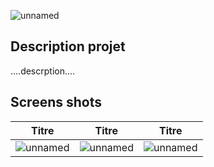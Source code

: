 ![unnamed](https://user-images.githubusercontent.com/102319778/230722714-e56a6a93-1600-426a-bbfd-09fa3da6fec9.png)

## Description projet

....descrption....

## Screens shots

| Titre | Titre | Titre |
| ------- | ------- | ------- |
| ![unnamed](https://user-images.githubusercontent.com/102319778/230722679-5c9db40b-fff6-4c33-b8a6-0cfa7bee5dc9.png) | ![unnamed](https://user-images.githubusercontent.com/102319778/230722701-36ad1b46-0551-4835-b055-44a067a5ee22.png) | ![unnamed](https://user-images.githubusercontent.com/102319778/230722769-ea7e6355-fe23-42b1-9fe1-2b8c526ce9b0.png) |
